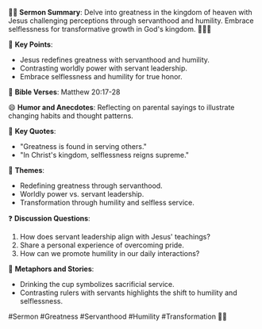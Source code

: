 🌟📖 **Sermon Summary**: Delve into greatness in the kingdom of heaven with Jesus challenging perceptions through servanthood and humility. Embrace selflessness for transformative growth in God's kingdom. 🙏🏼✨

🔑 **Key Points**: 
- Jesus redefines greatness with servanthood and humility.
- Contrasting worldly power with servant leadership.
- Embrace selflessness and humility for true honor.

📜 **Bible Verses**: Matthew 20:17-28

😄 **Humor and Anecdotes**: Reflecting on parental sayings to illustrate changing habits and thought patterns.

💬 **Key Quotes**:
- "Greatness is found in serving others."
- "In Christ's kingdom, selflessness reigns supreme."

🌿 **Themes**:
- Redefining greatness through servanthood.
- Worldly power vs. servant leadership.
- Transformation through humility and selfless service.

❓ **Discussion Questions**:
1. How does servant leadership align with Jesus' teachings?
2. Share a personal experience of overcoming pride.
3. How can we promote humility in our daily interactions?

🌌 **Metaphors and Stories**:
- Drinking the cup symbolizes sacrificial service.
- Contrasting rulers with servants highlights the shift to humility and selflessness. 

#Sermon #Greatness #Servanthood #Humility #Transformation 🙌🏽